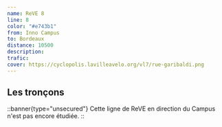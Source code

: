 ```yaml
---
name: ReVE 8
line: 8
color: "#e743b1"
from: Inno Campus
to: Bordeaux
distance: 10500
description:
trafic:
cover: https://cyclopolis.lavilleavelo.org/vl7/rue-garibaldi.png
---
```


## Les tronçons

::banner{type="unsecured"}
Cette ligne de ReVE en direction du Campus n'est pas encore étudiée.
::